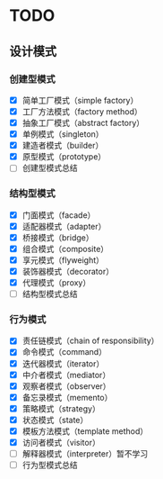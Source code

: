 # TODO

## 设计模式

### 创建型模式

- [x] 简单工厂模式（simple factory）
- [x] 工厂方法模式（factory method）
- [x] 抽象工厂模式（abstract factory）
- [x] 单例模式（singleton）
- [x] 建造者模式（builder）
- [x] 原型模式（prototype）
- [ ] 创建型模式总结

### 结构型模式

- [x] 门面模式（facade）
- [x] 适配器模式（adapter）
- [x] 桥接模式（bridge）
- [x] 组合模式（composite）
- [x] 享元模式（flyweight）
- [x] 装饰器模式（decorator）
- [x] 代理模式（proxy）
- [ ] 结构型模式总结

### 行为模式

- [x] 责任链模式（chain of responsibility）
- [x] 命令模式（command）
- [x] 迭代器模式（iterator）
- [x] 中介者模式（mediator）
- [x] 观察者模式（observer）
- [x] 备忘录模式（memento）
- [x] 策略模式（strategy）
- [x] 状态模式（state）
- [x] 模板方法模式（template method）
- [x] 访问者模式（visitor）
- [ ] 解释器模式（interpreter）暂不学习
- [ ] 行为型模式总结